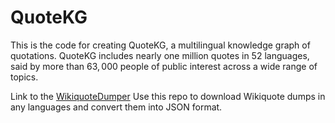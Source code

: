 # QuoteKG

This is the code for creating QuoteKG, a multilingual knowledge graph of quotations. QuoteKG includes nearly one million quotes in $52$ languages, said by more than $63,000$ people of public interest across a wide range of topics.

Link to the [WikiquoteDumper](https://github.com/sgottsch/WikiquoteDumper)
Use this repo to download Wikiquote dumps in any languages and convert them into JSON format.
